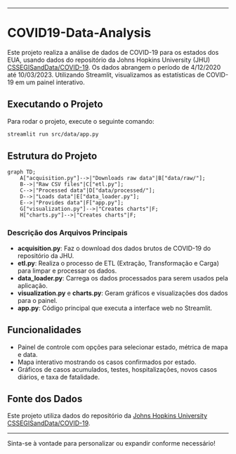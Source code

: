 

---

# COVID19-Data-Analysis

Este projeto realiza a análise de dados de COVID-19 para os estados dos EUA, usando dados do repositório da Johns Hopkins University (JHU) [CSSEGISandData/COVID-19](https://github.com/CSSEGISandData/COVID-19). Os dados abrangem o período de 4/12/2020 até 10/03/2023. Utilizando Streamlit, visualizamos as estatísticas de COVID-19 em um painel interativo.

## Executando o Projeto

Para rodar o projeto, execute o seguinte comando:

```bash
streamlit run src/data/app.py
```

## Estrutura do Projeto

```mermaid
graph TD;
    A["acquisition.py"]-->|"Downloads raw data"|B["data/raw/"];
    B-->|"Raw CSV files"|C["etl.py"];
    C-->|"Processed data"|D["data/processed/"];
    D-->|"Loads data"|E["data_loader.py"];
    E-->|"Provides data"|F["app.py"];
    G["visualization.py"]-->|"Creates charts"|F;
    H["charts.py"]-->|"Creates charts"|F;
```

### Descrição dos Arquivos Principais

- **acquisition.py**: Faz o download dos dados brutos de COVID-19 do repositório da JHU.
- **etl.py**: Realiza o processo de ETL (Extração, Transformação e Carga) para limpar e processar os dados.
- **data_loader.py**: Carrega os dados processados para serem usados pela aplicação.
- **visualization.py** e **charts.py**: Geram gráficos e visualizações dos dados para o painel.
- **app.py**: Código principal que executa a interface web no Streamlit.

## Funcionalidades

- Painel de controle com opções para selecionar estado, métrica de mapa e data.
- Mapa interativo mostrando os casos confirmados por estado.
- Gráficos de casos acumulados, testes, hospitalizações, novos casos diários, e taxa de fatalidade.

## Fonte dos Dados

Este projeto utiliza dados do repositório da [Johns Hopkins University CSSEGISandData/COVID-19](https://github.com/CSSEGISandData/COVID-19).

---

Sinta-se à vontade para personalizar ou expandir conforme necessário!

